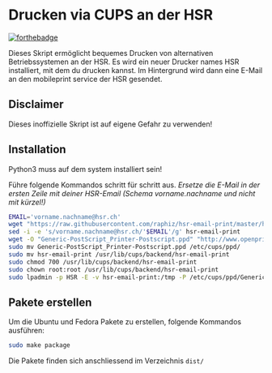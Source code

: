 # Drucken via CUPS an der HSR

[![forthebadge](http://forthebadge.com/images/badges/built-with-swag.svg)](http://forthebadge.com)

Dieses Skript ermöglicht bequemes Drucken von alternativen Betriebssystemen an der HSR.
Es wird ein neuer Drucker names HSR installiert, mit dem du drucken kannst. Im Hintergrund
wird dann eine E-Mail an den mobileprint service der HSR gesendet.

## Disclaimer
Dieses inoffizielle Skript ist auf eigene Gefahr zu verwenden!

## Installation

Python3 muss auf dem system installiert sein!

Führe folgende Kommandos schritt für schritt aus.
*Ersetze die E-Mail in der ersten Zeile mit deiner HSR-Email (Schema vorname.nachname und nicht mit kürzel!)*

```bash
EMAIL='vorname.nachname@hsr.ch'
wget "https://raw.githubusercontent.com/raphiz/hsr-email-print/master/hsr-email-print"
sed -i -e 's/vorname.nachname@hsr.ch/'$EMAIL'/g' hsr-email-print
wget -O "Generic-PostScript_Printer-Postscript.ppd" "http://www.openprinting.org/ppd-o-matic.php?driver=Postscript&printer=Generic-PostScript_Printer&.submit=Generate+PPD+file&show=0&.cgifields=show&.cgifields=shortgui"
sudo mv Generic-PostScript_Printer-Postscript.ppd /etc/cups/ppd/
sudo mv hsr-email-print /usr/lib/cups/backend/hsr-email-print
sudo chmod 700 /usr/lib/cups/backend/hsr-email-print
sudo chown root:root /usr/lib/cups/backend/hsr-email-print
sudo lpadmin -p HSR -E -v hsr-email-print:/tmp -P /etc/cups/ppd/Generic-PostScript_Printer-Postscript.ppd
```

## Pakete erstellen
Um die Ubuntu und Fedora Pakete zu erstellen, folgende Kommandos ausführen:

```bash
sudo make package
```

Die Pakete finden sich anschliessend im Verzeichnis `dist/`
